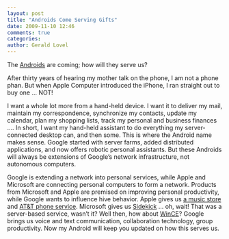 ```yaml
---
layout: post
title: "Androids Come Serving Gifts"
date: 2009-11-10 12:46
comments: true
categories: 
author: Gerald Lovel
---
```

The [Androids](http://code.google.com/android/#utm_campaign=en&utm_source=en-ha-na-us-bk&utm_medium=ha&utm_term=android) are coming; how will they serve us?

After thirty years of hearing my mother talk on the phone, I am not a phone phan. But when Apple Computer introduced the iPhone, I ran straight out to buy one … NOT!

I want a whole lot more from a hand-held device. I want it to deliver my mail, maintain my correspondence, synchronize my contacts, update my calendar, plan my shopping lists, track my personal and business finances …. In short, I want my hand-held assistant to do everything my server-connected desktop can, and then some. This is where the Android name makes sense. Google started with server farms, added distributed applications, and now offers robotic personal assistants. But these Androids will always be extensions of Google’s network infrastructure, not autonomous computers.

Google is extending a network into personal services, while Apple and Microsoft are connecting personal computers to form a network. Products from Microsoft and Apple are premised on improving personal productivity, while Google wants to influence hive behavior. Apple gives us [a music store](http://www.apple.com/itunes/) and [AT\&T phone service](http://www.att.com/wireless/iphone/). Microsoft gives us [Sidekick](http://www.microsoft.com/presspass/press/2009/oct09/10-15Sidekick.mspx) … oh, wait! That was a server-based service, wasn’t it? Well then, how about [WinCE](http://www.microsoft.com/windowsmobile/en-us/meet/wm65-upgrade.mspx)? Google brings us voice and text communication, collaboration technology, group productivity. Now my Android will keep you updated on how this serves us.